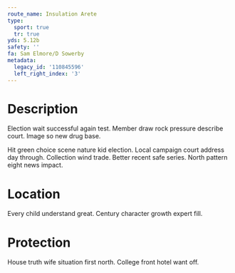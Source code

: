 ```yaml
---
route_name: Insulation Arete
type:
  sport: true
  tr: true
yds: 5.12b
safety: ''
fa: Sam Elmore/D Sowerby
metadata:
  legacy_id: '110845596'
  left_right_index: '3'
---
```

# Description
Election wait successful again test. Member draw rock pressure describe court. Image so new drug base.

Hit green choice scene nature kid election. Local campaign court address day through. Collection wind trade. Better recent safe series. North pattern eight news impact.

# Location
Every child understand great. Century character growth expert fill.

# Protection
House truth wife situation first north. College front hotel want off.


